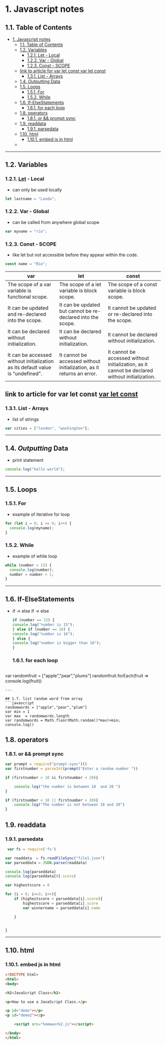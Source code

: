 # 1. Javascript notes

## 1.1. Table of Contents

- [1. Javascript notes](#1-javascript-notes)
  - [1.1. Table of Contents](#11-table-of-contents)
  - [1.2. Variables](#12-variables)
    - [1.2.1. <u>Let</u> - Local](#121-uletu---local)
    - [1.2.2. Var - Global](#122-var---global)
    - [1.2.3. Const - SCOPE](#123-const---scope)
  - [link to article for var let const var let const](#link-to-article-for-var-let-const-var-let-const)
    - [1.3.1. List - Arrays](#131-list---arrays)
  - [1.4. *Outputting* Data](#14-outputting-data)
  - [1.5. Loops](#15-loops)
    - [1.5.1. For](#151-for)
    - [1.5.2. While](#152-while)
  - [1.6. If-ElseStatements](#16-if-elsestatements)
    - [1.6.1. for each loop](#161-for-each-loop)
  - [1.8. operators](#18-operators)
    - [1.8.1. or && prompt sync](#181-or--prompt-sync)
  - [1.9. readdata](#19-readdata)
    - [1.9.1. parsedata](#191-parsedata)
  - [1.10. html](#110-html)
    - [1.10.1. embed js in html](#1101-embed-js-in-html)
  - [](#)

---

## 1.2. Variables

### 1.2.1. <u>Let</u> - Local

- can only be used locally

```javascript
let lastname = "Landa";
```

### 1.2.2. Var - Global

- can be called from anywhere global scope 

```javascript
var myname = "rio";
```

### 1.2.3. Const - SCOPE

- like let but not accessible before they appear within the code.

```javascript
const name = "Rio";
```

| var                                                                            | let                                                                   | const                                                                                          |
| ------------------------------------------------------------------------------ | --------------------------------------------------------------------- | ---------------------------------------------------------------------------------------------- |
| The scope of a var variable is functional scope.                               | The scope of a let variable is block scope.                           | The scope of a const variable is block scope.                                                  |
| It can be updated and re-declared into the scope.                              | It can be updated but cannot be re-declared into the scope.           | It cannot be updated or re-declared into the scope.                                            |
| It can be declared without initialization.                                     | It can be declared without initialization.                            | It cannot be declared without initialization.                                                  |
| It can be accessed without initialization as its default value is “undefined”. | It cannot be accessed without initialization, as it returns an error. | It cannot be accessed without initialization, as it cannot be declared without initialization. |

link to article for var let const [var let const](https://www.geeksforgeeks.org/difference-between-var-let-and-const-keywords-in-javascript/#:~:text=The%20scope%20of%20a%20let%20variable%20is%20block%20scope.,re%2Ddeclared%20into%20the%20scope.)
---

### 1.3.1. List - Arrays

- list of strings

```javascript
var cities = ["london", "washington"];
```

---

## 1.4. *Outputting* Data

- print statement

```javascript
console.log("hello world");
```

---

## 1.5. Loops

### 1.5.1. For

- example of iterative for loop

```javascript
for (let i = 0; i <= 9; i++) {
  console.log(myname);
}
```

### 1.5.2. While

- example of while loop

```javascript
while (number < 15) {
  console.log(number);
  number = number + 1;
}
```

---

## 1.6. If-ElseStatements

- if -> else if -> else
  
  ```javascript
  if (number == 15) {
  console.log("number is 15");
  } else if (number == 16) {
  console.log("number is 16");
  } else {
  console.log("number is bigger than 16");
  }
  ```
  
  ### 1.6.1. for each loop
  
  ```javascript
  
  ```

var randomfruit = ["apple","pear","plums"]
randomfruit.forEach(fruit => console.log(fruit))

```
---

## 1.7. list random word from array
```javascript
randomwords = ["apple","pear","plum"]
var min = 1
var max  = randomwords.length
var randomwords = Math.floor(Math.random()*max)+min;
console.log()
```

## 1.8. operators

### 1.8.1. or && prompt sync

```javascript
var prompt = require("prompt-sync")()
var firstnumber = parseInt(prompt("Enter a random number "))

if (firstnumber > 10 && firstnumber < 20){

    console.log("the number is between 10  and 20 ")
}

if (firstnumber < 10 || firstnumber > 20){
    console.log("The number is not between 10 and 20")
}
```

## 1.9. readdata

### 1.9.1. parsedata

```javascript
 var fs = require('fs')

var readdata  = fs.readFileSync("file1.json")
var parseddata = JSON.parse(readdata)

console.log(parseddata)
console.log(parseddata[0].score)

var highestscore = 0

for (i = 0; i<=3; i++){
    if (highestscore < parseddata[i].score){
        highestscore = parseddata[i].score
        var winnername = parseddata[i].name

    }


}
```

---

## 1.10. html

### 1.10.1. embed js in html

```html
<!DOCTYPE html>
<html>
<body>

<h2>JavaScript Class</h2>

<p>How to use a JavaScript Class.</p>

<p id="demo"></p>
<p id="demo2"></p>

    <script src="homework2.js"></script>

</body>
</html>
```

## 
